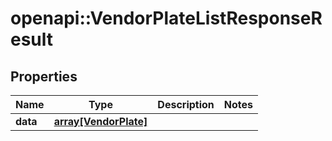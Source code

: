 # openapi::VendorPlateListResponseResult

## Properties
Name | Type | Description | Notes
------------ | ------------- | ------------- | -------------
**data** | [**array[VendorPlate]**](VendorPlate.md) |  | 


